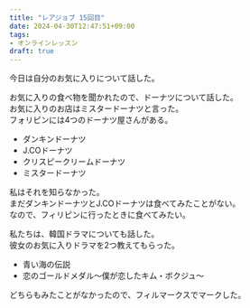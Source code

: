 ```yaml
---
title: "レアジョブ 15回目"
date: 2024-04-30T12:47:51+09:00
tags:
- オンラインレッスン
draft: true
---
```


今日は自分のお気に入りについて話した。

お気に入りの食べ物を聞かれたので、ドーナツについて話した。  
お気に入りのお店はミスタードーナツと言った。  
フォリピンには4つのドーナツ屋さんがある。
- ダンキンドーナツ
- J.COドーナツ
- クリスピークリームドーナツ
- ミスタードーナツ

私はそれを知らなかった。  
まだダンキンドーナツとJ.COドーナツは食べてみたことがない。  
なので、フィリピンに行ったときに食べてみたい。


私たちは、韓国ドラマについても話した。  
彼女のお気に入りドラマを2つ教えてもらった。
- 青い海の伝説
- 恋のゴールドメダル～僕が恋したキム・ボクジュ～

どちらもみたことがなかったので、フィルマークスでマークした。